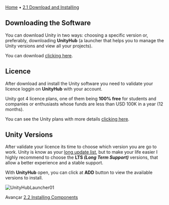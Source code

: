 [Home](../HomeEN.md) • [2.1 Download and Installing](#)


## Downloading the Software

You can download Unity in two ways: choosing a specific version or, preferably, downloading **UnityHub** (a launcher that helps you to manage the Unity versions and view all your projects).



You can download [clicking here](https://unity3d.com/pt/get-unity/download).

 ## Licence

After download and install the Unity software you need to validate your licence loggin on **UnityHub** with your account.

Unity got 4 licence plans, one of them being **100% free** for students and companies or enthusiasts whose funds are less than USD 100K in a year (12 months).

You can see the Unity plans with more details [clicking here](https://store.unity.com/pt/compare-plans).

 ## Unity Versions

After validate your licence its time to choose which version you are go to work. Unity is know as your [long update list](https://unity3d.com/pt/get-unity/download/archive), but to make your life easier I highly recommend to choose the **LTS _(Long Term Support)_** versions, that allow a better experience and a stable support.

With **UnityHub** open, you can click at **ADD** button to view the available versions to install.

![UnityHubLauncher01](https://cdn.discordapp.com/attachments/859440081462493194/860215599086436382/unknown.png)


Avançar [2.2 Installing Components](./2.install_eng.md)
